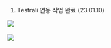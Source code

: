 1. Testrali 연동 작업 완료 (23.01.10)

<img src="https://github-readme-stats.vercel.app/api/top-langs/?username=tnclswnsdh@google.com&layout=compact"><br><br>
<img src="https://github-readme-stats.vercel.app/api?username=tnclswnsdh@gmail.com&show_icons=true">
		
